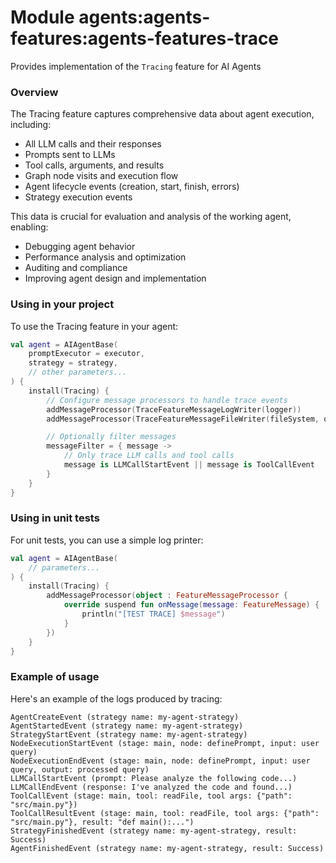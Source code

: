 # Module agents:agents-features:agents-features-trace

Provides implementation of the `Tracing` feature for AI Agents

### Overview

The Tracing feature captures comprehensive data about agent execution, including:
- All LLM calls and their responses
- Prompts sent to LLMs
- Tool calls, arguments, and results
- Graph node visits and execution flow
- Agent lifecycle events (creation, start, finish, errors)
- Strategy execution events

This data is crucial for evaluation and analysis of the working agent, enabling:
- Debugging agent behavior
- Performance analysis and optimization
- Auditing and compliance
- Improving agent design and implementation

### Using in your project

To use the Tracing feature in your agent:

```kotlin
val agent = AIAgentBase(
    promptExecutor = executor,
    strategy = strategy,
    // other parameters...
) {
    install(Tracing) {
        // Configure message processors to handle trace events
        addMessageProcessor(TraceFeatureMessageLogWriter(logger))
        addMessageProcessor(TraceFeatureMessageFileWriter(fileSystem, outputPath))

        // Optionally filter messages
        messageFilter = { message -> 
            // Only trace LLM calls and tool calls
            message is LLMCallStartEvent || message is ToolCallEvent 
        }
    }
}
```

### Using in unit tests

For unit tests, you can use a simple log printer:

```kotlin
val agent = AIAgentBase(
    // parameters...
) {
    install(Tracing) {
        addMessageProcessor(object : FeatureMessageProcessor {
            override suspend fun onMessage(message: FeatureMessage) {
                println("[TEST TRACE] $message")
            }
        })
    }
}
```

### Example of usage

Here's an example of the logs produced by tracing:

```
AgentCreateEvent (strategy name: my-agent-strategy)
AgentStartedEvent (strategy name: my-agent-strategy)
StrategyStartEvent (strategy name: my-agent-strategy)
NodeExecutionStartEvent (stage: main, node: definePrompt, input: user query)
NodeExecutionEndEvent (stage: main, node: definePrompt, input: user query, output: processed query)
LLMCallStartEvent (prompt: Please analyze the following code...)
LLMCallEndEvent (response: I've analyzed the code and found...)
ToolCallEvent (stage: main, tool: readFile, tool args: {"path": "src/main.py"})
ToolCallResultEvent (stage: main, tool: readFile, tool args: {"path": "src/main.py"}, result: "def main():...")
StrategyFinishedEvent (strategy name: my-agent-strategy, result: Success)
AgentFinishedEvent (strategy name: my-agent-strategy, result: Success)
```
